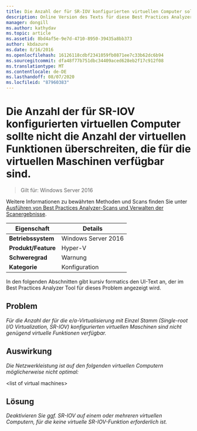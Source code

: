 ```yaml
---
title: Die Anzahl der für SR-IOV konfigurierten virtuellen Computer sollte nicht die Anzahl der virtuellen Funktionen überschreiten, die für die virtuellen Maschinen verfügbar sind.
description: Online Version des Texts für diese Best Practices Analyzer Regel.
manager: dongill
ms.author: kathydav
ms.topic: article
ms.assetid: 8bd4af5e-9e7d-4710-8950-39435a8bb373
author: kbdazure
ms.date: 8/16/2016
ms.openlocfilehash: 16126118cdbf2341059fb0871ee7c33b62dc6b94
ms.sourcegitcommit: dfa48f77b751dbc34409aced628eb2f17c912f08
ms.translationtype: MT
ms.contentlocale: de-DE
ms.lasthandoff: 08/07/2020
ms.locfileid: "87960383"
---
```

# <a name="the-number-of-running-virtual-machines-configured-for-sr-iov-should-not-exceed-the-number-of-virtual-functions-available-to-the-virtual-machines"></a>Die Anzahl der für SR-IOV konfigurierten virtuellen Computer sollte nicht die Anzahl der virtuellen Funktionen überschreiten, die für die virtuellen Maschinen verfügbar sind.

>Gilt für: Windows Server 2016

Weitere Informationen zu bewährten Methoden und Scans finden Sie unter [Ausführen von Best Practices Analyzer-Scans und Verwalten der Scanergebnisse](https://go.microsoft.com/fwlink/p/?LinkID=223177).

|Eigenschaft|Details|
|-|-|
|**Betriebssystem**|Windows Server 2016|
|**Produkt/Feature**|Hyper-V|
|**Schweregrad**|Warnung|
|**Kategorie**|Konfiguration|

In den folgenden Abschnitten gibt kursiv formatics den UI-Text an, der im Best Practices Analyzer Tool für dieses Problem angezeigt wird.

## <a name="issue"></a>Problem
*Für die Anzahl der für die e/a-Virtualisierung mit Einzel Stamm (Single-root I/O Virtualization, SR-IOV) konfigurierten virtuellen Maschinen sind nicht genügend virtuelle Funktionen verfügbar.*

## <a name="impact"></a>Auswirkung
*Die Netzwerkleistung ist auf den folgenden virtuellen Computern möglicherweise nicht optimal:*

\<list of virtual machines>

## <a name="resolution"></a>Lösung
*Deaktivieren Sie ggf. SR-IOV auf einem oder mehreren virtuellen Computern, für die keine virtuelle SR-IOV-Funktion erforderlich ist.*



